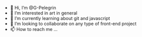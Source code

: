 - 👋 Hi, I’m @G-Pelegrin
- 👀 I’m interested in art in general
- 🌱 I’m currently learning about git and javascript
- 💞️ I’m looking to collaborate on any type of front-end project
- 📫 How to reach me ...

<!---
G-Pelegrin/G-Pelegrin is a ✨ special ✨ repository because its `README.md` (this file) appears on your GitHub profile.
You can click the Preview link to take a look at your changes.
--->
